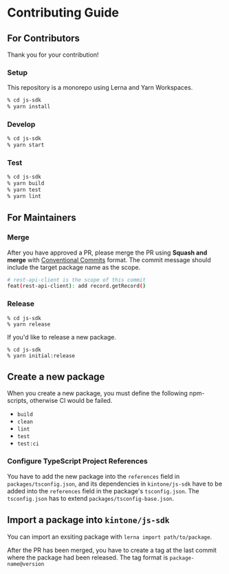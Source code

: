 # Contributing Guide

## For Contributors

Thank you for your contribution!

### Setup

This repository is a monorepo using Lerna and Yarn Workspaces.

```sh
% cd js-sdk
% yarn install
```

### Develop

```sh
% cd js-sdk
% yarn start
```

### Test

```sh
% cd js-sdk
% yarn build
% yarn test
% yarn lint
```

## For Maintainers

### Merge

After you have approved a PR, please merge the PR using **Squash and merge** with [Conventional Commits](https://www.conventionalcommits.org/en/v1.0.0/) format. The commit message should include the target package name as the scope.

```sh
# rest-api-client is the scope of this commit
feat(rest-api-client): add record.getRecord()
```

### Release

```
% cd js-sdk
% yarn release
```

If you'd like to release a new package.

```
% cd js-sdk
% yarn initial:release
```

## Create a new package

When you create a new package, you must define the following npm-scripts, otherwise CI would be failed.

- `build`
- `clean`
- `lint`
- `test`
- `test:ci`

### Configure TypeScript Project References

You have to add the new package into the `references` field in `packages/tsconfig.json`, and its dependencies in `kintone/js-sdk` have to be added into the `references` field in the package's `tsconfig.json`.
The `tsconfig.json` has to extend `packages/tsconfig-base.json`.

## Import a package into `kintone/js-sdk`

You can import an exsiting package with `lerna import path/to/package`.

After the PR has been merged, you have to create a tag at the last commit where the package had been released.
The tag format is `package-name@version`
